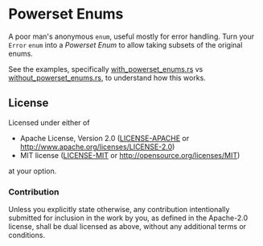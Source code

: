 # Powerset Enums

A poor man's anonymous `enum`, useful mostly for error handling. Turn your
`Error` `enum` into a _Powerset Enum_ to allow taking subsets of the original enums.

See the examples, specifically
[with_powerset_enums.rs](blob/master/powerset-enum-examples/examples/with_powerset_enums.rs)
vs
[without_powerset_enums.rs](blob/master/powerset-enum-examples/examples/without_powerset_enums.rs), to understand how this works.

## License

Licensed under either of

 * Apache License, Version 2.0 ([LICENSE-APACHE](LICENSE-APACHE) or http://www.apache.org/licenses/LICENSE-2.0)
 * MIT license ([LICENSE-MIT](LICENSE-MIT) or http://opensource.org/licenses/MIT)

at your option.

### Contribution

Unless you explicitly state otherwise, any contribution intentionally submitted
for inclusion in the work by you, as defined in the Apache-2.0 license, shall be dual licensed as above, without any
additional terms or conditions.
